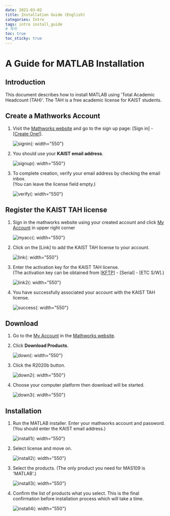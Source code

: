 ```yaml
---
date: 2021-03-02
title: Installation Guide (English)
categories: Intro
tags: intro install_guide
# 목차
toc: true  
toc_sticky: true 
---
```


# **A Guide for MATLAB Installation**

## Introduction
This document describes how to install MATLAB using 'Total Academic Headcount (TAH)'. The TAH is a free academic license for KAIST students.

## Create a Mathworks Account
1. Visit the [Mathworks website](https://www.mathworks.com) and go to the sign up page: [Sign in] - [[Create One!](https://kr.mathworks.com/mwaccount/register)].

    ![signin]({{site.baseurl}}/images/intro/install/signin_eng.png){: width="550"}

2.  You should use your **KAIST email address**.

    ![signup]({{site.baseurl}}/images/intro/install/signup_eng.png){: width="550"}

3.  To complete creation, verify your email address by
    checking the email inbox.\
    (You can leave the license field empty.)

    ![verify]({{site.baseurl}}/images/intro/install/verify_eng.png){: width="550"}

## Register the KAIST TAH license
1.  Sign in the mathworks website using your created account and click [My Account](https://kr.mathworks.com/mwaccount/) in upper right corner

    ![myacc]({{site.baseurl}}/images/intro/install/myacc_eng.png){: width="550"}

2.  Click on the [Link] to add the KAIST TAH license
    to your account.

    ![link]({{site.baseurl}}/images/intro/install/link_eng.png){: width="550"}

3.  Enter the activation key for the KAIST TAH license.\
    (The activation key can be obtained from [[KFTP](https://kftp.kaist.ac.kr)] - [Serial] - [ETC S/W].)

    ![link2]({{site.baseurl}}/images/intro/install/link2_eng.png){: width="550"}

4.  You have successfully associated your account with the KAIST TAH license.

    ![success]({{site.baseurl}}/images/intro/install/success.png){: width="550"}

## Download
1. Go to the [My Account](https://kr.mathworks.com/mwaccount/) in the [Mathworks website](https://www.mathworks.com).

2.  Click **Download Products**.

    ![down]({{site.baseurl}}/images/intro/install/down_eng.png){: width="550"}

3.  Click the R2020b button.

    ![down2]({{site.baseurl}}/images/intro/install/down2_eng.png){: width="550"}

4. Choose your computer platform then download will be started.

    ![down3]({{site.baseurl}}/images/intro/install/down3_eng.png){: width="550"}

## Installation
1.  Run the MATLAB installer. Enter your mathworks account and password.\
    (You should enter the KAIST email address.)

    ![install1]({{site.baseurl}}/images/intro/install/install1.png){: width="550"}

2. Select license and move on.

    ![install2]({{site.baseurl}}/images/intro/install/install2.png){: width="550"}

3.  Select the products.
    (The only product you need for MAS109 is 'MATLAB'.)

    ![install3]({{site.baseurl}}/images/intro/install/install3.png){: width="550"}

5. Confirm the list of products what you select. This is the final
    confirmation before installation process which will
    take a time.

    ![install4]({{site.baseurl}}/images/intro/install/install4.png){: width="550"}

